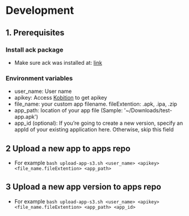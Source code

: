 # Development

## 1. Prerequisites
### Install ack package
- Make sure ack was installed at: [link](https://beyondgrep.com/install/)

### Environment variables
- user_name: User name
- apikey: Access [Kobition](https://portal.kobiton.com/settings/keys) to get apikey
- file_name: your custom app filename. fileExtention: .apk, .ipa, .zip
- app_path: location of your app file (Sample: '~/Downloads/test-app.apk')
- app_id (optional): If you’re going to create a new version, specify an appId of your existing application here. Otherwise, skip this field

## 2 Upload a new app to apps repo

- For example `bash upload-app-s3.sh <user_name> <apikey> <file_name.fileExtention> <app_path>`

## 3 Upload a new app version to apps repo

- For example `bash upload-app-s3.sh <user_name> <apikey> <file_name.fileExtention> <app_path> <app_id>`
